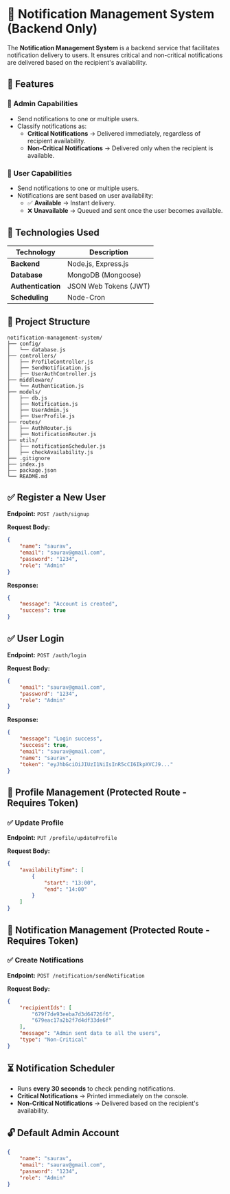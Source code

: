 # 📢 Notification Management System (Backend Only)

The **Notification Management System** is a backend service that facilitates notification delivery to users. It ensures critical and non-critical notifications are delivered based on the recipient's availability.

## 🚀 Features

### 🔹 Admin Capabilities
- Send notifications to one or multiple users.
- Classify notifications as:
  - **Critical Notifications** → Delivered immediately, regardless of recipient availability.
  - **Non-Critical Notifications** → Delivered only when the recipient is available.

### 🔹 User Capabilities
- Send notifications to one or multiple users.
- Notifications are sent based on user availability:
  - ✅ **Available** → Instant delivery.
  - ❌ **Unavailable** → Queued and sent once the user becomes available.

## 🧐 Technologies Used

| Technology       | Description             |
|-----------------|-------------------------|
| **Backend**     | Node.js, Express.js     |
| **Database**    | MongoDB (Mongoose)      |
| **Authentication** | JSON Web Tokens (JWT) |
| **Scheduling**  | Node-Cron               |

## 📂 Project Structure

```plaintext
notification-management-system/
├── config/
│   └── database.js
├── controllers/
│   ├── ProfileController.js
│   ├── SendNotification.js
│   ├── UserAuthController.js
├── middleware/
│   └── Authentication.js
├── models/
│   ├── db.js
│   ├── Notification.js
│   ├── UserAdmin.js
│   ├── UserProfile.js
├── routes/
│   ├── AuthRouter.js
│   ├── NotificationRouter.js
├── utils/
│   ├── notificationScheduler.js
│   ├── checkAvailability.js
├── .gitignore
├── index.js
├── package.json
└── README.md
```

## ✅ Register a New User

**Endpoint:** `POST /auth/signup`

**Request Body:**

```json
{
    "name": "saurav",
    "email": "saurav@gmail.com",
    "password": "1234",
    "role": "Admin"
}
```

**Response:**

```json
{
    "message": "Account is created",
    "success": true
}
```

## ✅ User Login

**Endpoint:** `POST /auth/login`

**Request Body:**

```json
{
    "email": "saurav@gmail.com",
    "password": "1234",
    "role": "Admin"
}
```

**Response:**

```json
{
    "message": "Login success",
    "success": true,
    "email": "saurav@gmail.com",
    "name": "saurav",
    "token": "eyJhbGciOiJIUzI1NiIsInR5cCI6IkpXVCJ9..."
}
```

## 🔧 Profile Management (Protected Route - Requires Token)

### ✅ Update Profile

**Endpoint:** `PUT /profile/updateProfile`

**Request Body:**

```json
{
    "availabilityTime": [
        {
            "start": "13:00",
            "end": "14:00"
        }
    ]
}
```

## 📢 Notification Management (Protected Route - Requires Token)

### ✅ Create Notifications

**Endpoint:** `POST /notification/sendNotification`

**Request Body:**

```json
{
    "recipientIds": [  
        "679f7de93eeba7d3d64726f6",
        "679eac17a2b2f7d4df33de6f"
    ],
    "message": "Admin sent data to all the users",
    "type": "Non-Critical"
}
```

## ⏳ Notification Scheduler
- Runs **every 30 seconds** to check pending notifications.
- **Critical Notifications** → Printed immediately on the console.
- **Non-Critical Notifications** → Delivered based on the recipient's availability.

## 🔓 Default Admin Account

```json
{
    "name": "saurav",
    "email": "saurav@gmail.com",
    "password": "1234",
    "role": "Admin"
}
```

